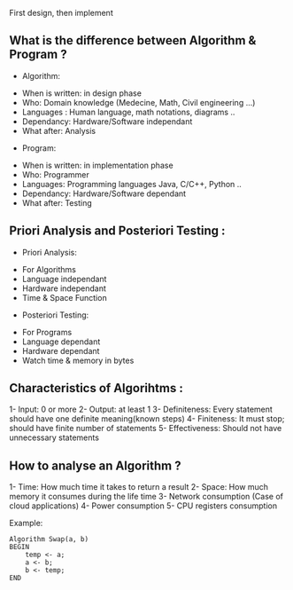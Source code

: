 First design, then implement

## What is the difference between Algorithm & Program ?
- Algorithm:
+ When is written: in design phase
+ Who: Domain knowledge (Medecine, Math, Civil engineering ...)
+ Languages : Human language, math notations, diagrams ..
+ Dependancy: Hardware/Software independant
+ What after: Analysis

- Program:
+ When is written: in implementation phase
+ Who: Programmer
+ Languages: Programming languages Java, C/C++, Python ..
+ Dependancy: Hardware/Software dependant
+ What after: Testing

## Priori Analysis and Posteriori Testing :
- Priori Analysis:
+ For Algorithms
+ Language independant
+ Hardware independant
+ Time & Space Function

- Posteriori Testing:
+ For Programs
+ Language dependant
+ Hardware dependant
+ Watch time & memory in bytes

## Characteristics of Algorihtms :
1- Input: 0 or more
2- Output: at least 1
3- Definiteness: Every statement should have one definite meaning(known steps)
4- Finiteness: It must stop; should have finite number of statements
5- Effectiveness: Should not have unnecessary statements

## How to analyse an Algorithm ?
1- Time: How much time it takes to return a result
2- Space: How much memory it consumes during the life time
3- Network consumption (Case of cloud applications)
4- Power consumption
5- CPU registers consumption

Example:
```
Algorithm Swap(a, b)
BEGIN
	temp <- a;
	a <- b;
	b <- temp;
END
```
